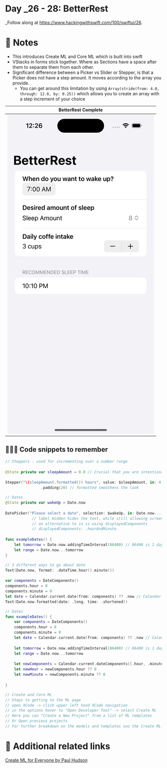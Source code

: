 # Day _26 - 28: BetterRest


_Follow along at https://www.hackingwithswift.com/100/swiftui/26.

# 📒 Notes
- This introduces Create ML and Core ML which is built into swift
- VStacks in forms stick together. Where as Sections have a space after them to separate them from each other.
- Significant difference between a Picker vs Slider or Stepper, is that a Picker does not have a step amount. It moves according to the array you provide.
    - You can get around this limitation by using `Array(stride(from: 4.0, through: 12.0, by: 0.25))` which allows you to create an array with a step increment of your choice


BetterRest Complete            |
:-------------------------:|
![](../day-026-028/BetterRest.png)  |


## 👨🏾‍💻 Code snippets to remember

```swift
// Steppers - used for incrementing over a number range

@State private var sleepAmount = 0.0 // Crucial that you are intentional with this data type. It will need to be the same as the stepper

Stepper("\(sleepAmount.formatted()) hours", value: $sleepAmount, in: 4...12, step: 0.25)
                .padding(20) // formatted smoothens the look
```

```swift
// Dates
@State private var wakeUp = Date.now

DatePicker("Please select a date", selection: $wakeUp, in: Date.now...).labelsHidden()
            // label Hidden hides the text, while still allowing screen readers to read it
            // an alternative to in is using displayedComponents
            // displayedComponents: .hourAndMinute

func exampleDates() {
    let tomorrow = Date.now.addingTimeInterval(86400) // 86400 is 1 day in seconds
    let range = Date.now...tomorrow
}
```

```swift
// 3 different ways to go about date
Text(Date.now, format: .dateTime.hour().minute())

var components = DateComponents()
components.hour = 8
components.minute = 0
let date = Calendar.current.date(from: components) ?? .now // Calendar current returns an optional
Text(Date.now.formatted(date: .long, time: .shortened))

```

```swift
// Dates
func exampleDates() {
    var components = DateComponents()
    components.hour = 8
    components.minute = 0
    let date = Calendar.current.date(from: components) ?? .now // Calendar current returns an optional
    
    let tomorrow = Date.now.addingTimeInterval(86400) // 86400 is 1 day in seconds
    let range = Date.now...tomorrow
    
    let newComponents = Calendar.current.dateComponents([.hour, .minute], from: .now)
    let newHour = newComponents.hour ?? 0
    let newMinute = newComponents.minute ?? 0
    
}
```


```swift
// Create and Core ML
// Steps to getting to the ML page
// open XCode -> click upper left hand XCode navigation
// in the options hover to "Open Developer Tool" -> select Create ML
// Here you can "Create a New Project" from a list of ML templates
// Or Open previous projects
// For further breakdown on the models and templates soo the Create ML for Everyone video
```

# 🔗 Additional related links
[Create ML for Everyone by Paul Hudson](https://www.youtube.com/watch?v=a905KIBw1hs)